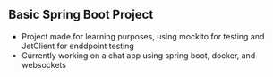 ## Basic Spring Boot Project

  - Project made for learning purposes, using mockito for testing and JetClient for enddpoint testing
  - Currently working on a chat app using spring boot, docker, and websockets
